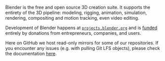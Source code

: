 Blender is the free and open source 3D creation suite. It supports the entirety of the 3D pipeline: modeling, rigging, animation, simulation, rendering, compositing and motion tracking, even video editing.

Development of Blender happens at [`projects.blender.org`](https://projects.blender.org/blender/blender) and is [funded](https://fund.blender.org) entirely by donations from entrepreneurs, companies, and users.

Here on GitHub we host read-only mirrors for some of our repositories. If you encounter any issues (e.g. with pulling Git LFS objects), please check the documentation [here](https://developer.blender.org/docs/handbook/contributing/using_git/#github-mirror).
